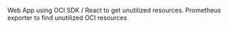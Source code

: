 Web App using OCI SDK / React to get unutilized resources.
Prometheus exporter to find unutilized OCI resources 
